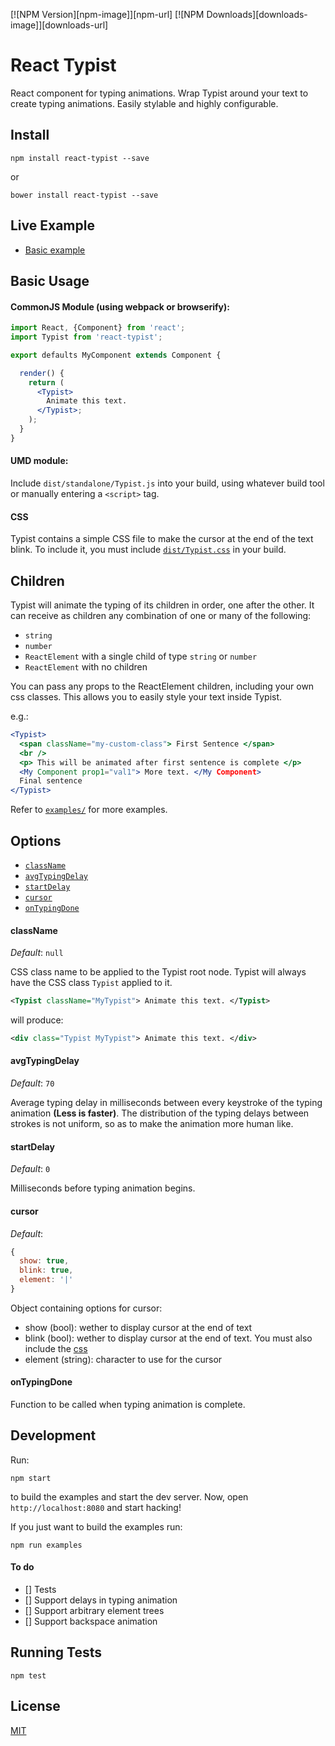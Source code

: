 [![NPM Version][npm-image]][npm-url]
[![NPM Downloads][downloads-image]][downloads-url]

# React Typist
React component for typing animations. Wrap Typist around your text to create
typing animations. Easily stylable and highly configurable.


## Install
```shell
npm install react-typist --save
```

or

```shell
bower install react-typist --save
```


## Live Example
* <a href="//jstejada.github.io/react-typist" target="_blank">Basic example</a>


## Basic Usage
#### CommonJS Module (using webpack or browserify):
```jsx
import React, {Component} from 'react';
import Typist from 'react-typist';

export defaults MyComponent extends Component {

  render() {
    return (
      <Typist>
        Animate this text.
      </Typist>;
    );
  }
}
```

#### UMD module:
Include `dist/standalone/Typist.js` into your build, using whatever build tool
or manually entering a `<script>` tag.

<a name="cssBlink"></a>
#### CSS
Typist contains a simple CSS file to make the cursor at the end of the text
blink. To include it, you must include
[`dist/Typist.css`](/blob/master/dist/Typist.css) in your build.


## Children
Typist will animate the typing of its children in order, one after the other.
It can receive as children any combination of one or many of the following:

* `string`
* `number`
* `ReactElement` with a single child of type `string` or `number`
* `ReactElement` with no children

You can pass any props to the ReactElement children, including your own css classes.
This allows you to easily style your text inside Typist.

e.g.:
```jsx
<Typist>
  <span className="my-custom-class"> First Sentence </span>
  <br />
  <p> This will be animated after first sentence is complete </p>
  <My Component prop1="val1"> More text. </My Component>
  Final sentence
</Typist>
```

Refer to [`examples/`](/blob/master/examples) for more examples.


## Options
* [`className`](#className)
* [`avgTypingDelay`](#avgTypingDelay)
* [`startDelay`](#startDelay)
* [`cursor`](#cursor)
* [`onTypingDone`](#onTypingDone)

<a name="className"></a>
#### className
*Default*: `null`

CSS class name to be applied to the Typist root node. Typist will always
have the CSS class `Typist` applied to it.

```xml
<Typist className="MyTypist"> Animate this text. </Typist>
```
 will produce:
```xml
<div class="Typist MyTypist"> Animate this text. </div>
```

<a name="avgTypingDelay"></a>
#### avgTypingDelay
*Default*: `70`

Average typing delay in milliseconds between every keystroke of the typing
animation **(Less is faster)**. The distribution of the typing delays between
strokes is not uniform, so as to make the animation more human like.

<a name="startDelay"></a>
#### startDelay
*Default*: `0`

Milliseconds before typing animation begins.

<a name="cursor"></a>
#### cursor
*Default*:
```js
{
  show: true,
  blink: true,
  element: '|'
}
```

Object containing options for cursor:

* show (bool): wether to display cursor at the end of text
* blink (bool): wether to display cursor at the end of text. You must also
include the [css](#cssBlink)
* element (string): character to use for the cursor

<a name="onTypingDone"></a>
#### onTypingDone
Function to be called when typing animation is complete.


## Development

Run:
```shell
npm start
```

to build the examples and start the dev server. Now, open `http://localhost:8080`
and start hacking!

If you just want to build the examples run:
```shell
npm run examples
```

#### To do

* [] Tests
* [] Support delays in typing animation
* [] Support arbitrary element trees
* [] Support backspace animation


## Running Tests

```shell
npm test
```


## License

[MIT](http://mit-license.org)
